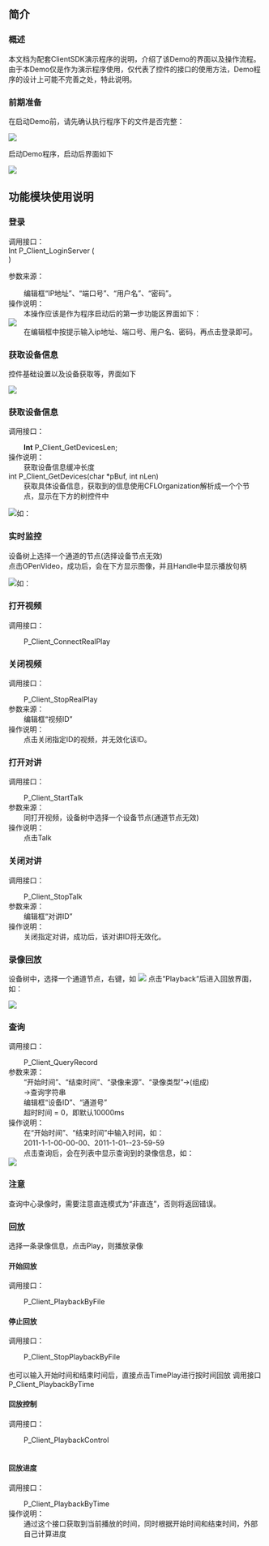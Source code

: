 ## 简介

### 概述

本文档为配套ClientSDK演示程序的说明，介绍了该Demo的界面以及操作流程。<br/>
由于本Demo仅是作为演示程序使用，仅代表了控件的接口的使用方法，Demo程序的设计上可能不完善之处，特此说明。

### 前期准备

在启动Demo前，请先确认执行程序下的文件是否完整：<br/>

<img src="http://open.xmeye.net/upload/image/20161110/1478763898739097377.png">

启动Demo程序，启动后界面如下<br/>

<img src="http://open.xmeye.net/upload/image/20161110/1478763898736052953.png">


## 功能模块使用说明

### 登录

调用接口：<br/>
Int P_Client_LoginServer (<br/>
)

参数来源：<br/>
<div style="margin-left:30px;">
   编辑框“IP地址”、“端口号”、“用户名”、“密码”。
</div>
操作说明：
<div style="margin-left:30px;">
本操作应该是作为程序启动后的第一步功能区界面如下：
</div>

<img src="http://open.xmeye.net/upload/image/20161110/1478763898733004835.png">

<div style="margin-left:30px;">
在编辑框中按提示输入ip地址、端口号、用户名、密码，再点击登录即可。
</div>

### 获取设备信息

控件基础设置以及设备获取等，界面如下<br/>

<img src="http://open.xmeye.net/upload/image/20161110/1478763898800031683.png">

### 获取设备信息

调用接口：
<div style="margin-left:30px;">
    <lable><b>Int</b></lable>  P_Client_GetDevicesLen;
</div>
操作说明：
<div style="margin-left:30px;">
    获取设备信息缓冲长度
</div>
<label>int</label>  P_Client_GetDevices(<label>char</label>  *pBuf, <lable>int</label>  nLen)
<div style="margin-left:30px;">
获取具体设备信息，获取到的信息使用CFLOrganization解析成一个个节点，显示在下方的树控件中
</div>

<img src="http://open.xmeye.net/upload/image/20161110/1478763898810097184.png">如：
<br/>

### 实时监控

设备树上选择一个通道的节点(选择设备节点无效)<br>
点击OPenVideo，成功后，会在下方显示图像，并且Handle中显示播放句柄

<img src="http://open.xmeye.net/upload/image/20161110/1478763898839095226.png">如：

### 打开视频

调用接口：
<div style="margin-left:30px;">
P_Client_ConnectRealPlay
</div>
 
### 关闭视频

调用接口：
<div style="margin-left:30px;">
   P_Client_StopRealPlay
</div>
参数来源：
<div style="margin-left:30px;">
    编辑框“视频ID”
</div>
操作说明：
<div style="margin-left:30px;">
    点击关闭指定ID的视频，并无效化该ID。
</div>
 
### 打开对讲

调用接口：
<div style="margin-left:30px;">
P_Client_StartTalk
</div>
参数来源：
<div style="margin-left:30px;">
    同打开视频，设备树中选择一个设备节点(通道节点无效)
</div>
操作说明：
<div style="margin-left:30px;">
    点击Talk
</div>
 
### 关闭对讲

调用接口：
<div style="margin-left:30px;">
P_Client_StopTalk
</div>
参数来源：
<div style="margin-left:30px;">
    编辑框“对讲ID”
</div>
操作说明：
<div style="margin-left:30px;">
    关闭指定对讲，成功后，该对讲ID将无效化。
</div>

### 录像回放

设备树中，选择一个通道节点，右键，如
<img src="http://open.xmeye.net/upload/image/20161110/1478763898822025791.png">
点击“Playback“后进入回放界面，如：

<img src="http://open.xmeye.net/upload/image/20161110/1478763898852035309.png">

### 查询

调用接口：
<div style="margin-left:30px;">
P_Client_QueryRecord
</div>
参数来源：
<div style="margin-left:30px;">
“开始时间”、“结束时间”、“录像来源”、“录像类型”→(组成)<br/>
→查询字符串<br/>
编辑框“设备ID”、“通道号”<br/>
超时时间 = 0，即默认10000ms<br/>
</div>
操作说明：
<div style="margin-left:30px;">
在“开始时间”、“结束时间”中输入时间，如：<br/>
2011-1-1-00-00-00、2011-1-01--23-59-59<br/>
点击查询后，会在列表中显示查询到的录像信息，如：<br/>
</div>

<img src="http://open.xmeye.net/upload/image/20161110/1478763898864063696.png">
<br/>

### 注意

查询中心录像时，需要注意直连模式为“非直连”，否则将返回错误。

### 回放

选择一条录像信息，点击Play，则播放录像

#### 开始回放

调用接口：
<div style="margin-left:30px;">
P_Client_PlaybackByFile
</div>

#### 停止回放

调用接口：
<div style="margin-left:30px;">
P_Client_StopPlaybackByFile
</div><br/>
也可以输入开始时间和结束时间后，直接点击TimePlay进行按时间回放
调用接口 P_Client_PlaybackByTime

#### 回放控制

调用接口：
<div style="margin-left:30px;">
P_Client_PlaybackControl
</div><br/>

#### 回放进度

调用接口：
<div style="margin-left:30px;">
P_Client_PlaybackByTime
</div>
操作说明：
<div style="margin-left:30px;">
通过这个接口获取到当前播放的时间，同时根据开始时间和结束时间，外部自己计算进度
</div><br/>
